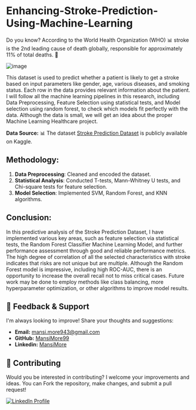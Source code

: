 # Enhancing-Stroke-Prediction-Using-Machine-Learning

Do you know? According to the World Health Organization (WHO) 📊  stroke is the 2nd leading cause of death globally, responsible for approximately 11% of total deaths. 🚀

![image](https://github.com/user-attachments/assets/07b97d8a-5a2f-460b-a6a9-a26ffe75ee79)

This dataset is used to predict whether a patient is likely to get a stroke based on input parameters like gender, age, various diseases, and smoking status. Each row in the data provides relevant information about the patient. I will follow all the machine learning pipelines in this research, including Data Preprocessing, Feature Selection using statistical tests, and Model selection using random forest, to check which models fit perfectly with the data. Although the data is small, we will get an idea about the proper Machine Learning Healthcare project.

**Data Source:** 📊 
The dataset [Stroke Prediction Dataset](https://www.kaggle.com/datasets/fedesoriano/stroke-prediction-dataset) is publicly available on Kaggle.


## Methodology:
1. **Data Preprocessing**: Cleaned and encoded the dataset.
2. **Statistical Analysis**: Conducted T-tests, Mann-Whitney U tests, and Chi-square tests for feature selection.
3. **Model Selection**: Implemented SVM, Random Forest, and KNN algorithms.

## Conclusion:
In this predictive analysis of the Stroke Prediction Dataset, I have implemented various key areas, such as feature selection via statistical tests, the Random Forest Classifier Machine Learning Model, and further performance assessment through good and reliable performance metrics. The high degree of correlation of all the selected characteristics with stroke indicates that risks are not unique but are multiple. Although the Random Forest model is impressive, including high ROC-AUC, there is an opportunity to increase the overall recall not to miss critical cases. Future work may be done to employ methods like class balancing, more hyperparameter optimization, or other algorithms to improve model results.

## 💬 Feedback & Support

I'm always looking to improve! Share your thoughts and suggestions:

- **Email:** mansi.more943@gmail.com
- **GitHub:** [MansiMore99](https://github.com/MansiMore99)
- **Linkedin:** [MansiMore](https://linkedin.com/in/mansi-more-0943)

## 📢 Contributing

Would you be interested in contributing? I welcome your improvements and ideas. You can Fork the repository, make changes, and submit a pull request!


<a href="https://www.linkedin.com/in/mansi-more-0943/"> ![LinkedIn Profile](https://img.shields.io/badge/LinkedIn-0077B5?style=for-the-badge&logo=linkedin&logoColor=white) </a>


